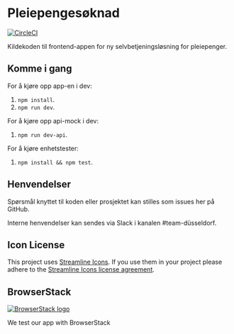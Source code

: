 # Pleiepengesøknad

[![CircleCI](https://circleci.com/gh/navikt/pleiepengesoknad/tree/master.svg?style=svg)](https://circleci.com/gh/navikt/pleiepengesoknad/tree/master)

Kildekoden til frontend-appen for ny selvbetjeningsløsning for
pleiepenger.

## Komme i gang

For å kjøre opp app-en i dev:

1.  `npm install`.
2.  `npm run dev`.

For å kjøre opp api-mock i dev:

1.  `npm run dev-api`.

For å kjøre enhetstester:

1.  `npm install && npm test`.

## Henvendelser

Spørsmål knyttet til koden eller prosjektet kan stilles som issues her på GitHub.

Interne henvendelser kan sendes via Slack i kanalen #team-düsseldorf.

## Icon License

This project uses [Streamline Icons](http://www.streamlineicons.com/). If you use them in your project please adhere to the [Streamline Icons license agreement](http://www.streamlineicons.com/license.html).

## BrowserStack

[![BrowserStack logo](./browserstack-logo-600x315.png)](https://www.browserstack.com/)

We test our app with BrowserStack
